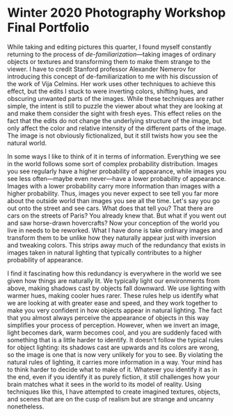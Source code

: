 Winter 2020 Photography Workshop Final Portfolio
================================================

While taking and editing pictures this quarter, I found myself constantly returning to the process of _de-familiarization_&mdash;taking images of ordinary objects or textures and transforming them to make them strange to the viewer. I have to credit Stanford professor Alexander Nemerov for introducing this concept of de-familiarization to me with his discussion of the work of Vija Celmins. Her work uses other techniques to achieve this effect, but the edits I stuck to were inverting colors, shifting hues, and obscuring unwanted parts of the images. While these techniques are rather simple, the intent is still to puzzle the viewer about what they are looking at and make them consider the sight with fresh eyes. This effect relies on the fact that the edits do not change the underlying structure of the image, but only affect the color and relative intensity of the different parts of the image. The image is not obviously fictionalized, but it still twists how you see the natural world.

In some ways I like to think of it in terms of information. Everything we see in the world follows some sort of complex probability distribution. Images you see regularly have a higher probability of appearance, while images you see less often&mdash;maybe even never&mdash;have a lower probability of appearance. Images with a lower probability carry more information than images with a higher probability. Thus, images you never expect to see tell you far more about the outside world than images you see all the time. Let's say you go out onto the street and see cars. What does that tell you? That there are cars on the streets of Paris? You already knew that. But what if you went out and saw horse-drawn hovercrafts? Now your conception of the world you live in needs to be reworked. What I have done is take ordinary images and transform them to be unlike how they naturally appear just with inversion and tweaking colors. This strips away much of the redundancy that exists in images taken in natural lighting that typically contributes to a higher probability of appearance.

I find it fascinating how this redundancy is everywhere in the world we see given how things are naturally lit. We typically light our environments from above, making shadows cast by objects fall downward. We use lighting with warmer hues, making cooler hues rarer. These rules help us identify what we are looking at with greater ease and speed, and they work together to make you very confident in how objects appear in natural lighting. The fact that you almost always perceive the appearance of objects in this way simplifies your process of perception. However, when we invert an image, light becomes dark, warm becomes cool, and you are suddenly faced with something that is a little harder to identify. It doesn't follow the typical rules for object lighting: its shadows cast are upwards and its colors are wrong, so the image is one that is now very unlikely for you to see. By violating the natural rules of lighting, it carries more information in a way. Your mind has to think harder to decide what to make of it. Whatever you identify it as in the end, even if you identify it as purely fiction, it still challenges how your brain matches what it sees in the world to its model of reality. Using techniques like this, I have attempted to create imagined textures, objects, and scenes that are on the cusp of realism but are strange and uncanny nonetheless.

<p align="center" style="margin:0;"><a href="1.jpg"><img src="1.jpg" alt="" style="max-width:100%;"></a></p>

<p align="center" style="margin:0;"><a href="2.jpg"><img src="2.jpg" alt="" style="max-width:100%;"></a></p>

<p align="center" style="margin:0;"><a href="3.jpg"><img src="3.jpg" alt="" style="max-width:100%;"></a></p>

<p align="center" style="margin:0;"><a href="4.jpg"><img src="4.jpg" alt="" style="max-width:100%;"></a></p>

<p align="center" style="margin:0;"><a href="5.jpg"><img src="5.jpg" alt="" style="max-width:100%;"></a></p>

<p align="center" style="margin:0;"><a href="6.jpg"><img src="6.jpg" alt="" style="max-width:100%;"></a></p>

<p align="center" style="margin:0;"><a href="7.jpg"><img src="7.jpg" alt="" style="max-width:100%;"></a></p>

<p align="center" style="margin:0;"><a href="8.jpg"><img src="8.jpg" alt="" style="max-width:100%;"></a></p>

<p align="center" style="margin:0;"><a href="9.jpg"><img src="9.jpg" alt="" style="max-width:100%;"></a></p>

<p align="center" style="margin:0;"><a href="10.jpg"><img src="10.jpg" alt="" style="max-width:100%;"></a></p>
